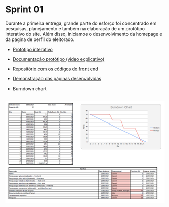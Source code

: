 # Sprint 01

Durante a primeira entrega, grande parte do esforço foi concentrado em pesquisas, planejamento e também na elaboração de um protótipo interativo do site. Além disso, iniciamos o desenvolvimento da homepage e da página de perfil do eleitorado.
<br>

- [Protótipo interativo](https://www.figma.com/proto/UVEmw6ey4058ZKu0a9DaWu/FA-API-dados_eleitorais?node-id=275%3A222&scaling=scale-down-width&page-id=0%3A1)

- [Documentação protótipo (vídeo explicativo)](https://youtu.be/KQw8BBUtF6M)

- [Repositório com os códigos do front end](https://github.com/fa-API-Group-02/web)

- [Demonstração das páginas desenvolvidas](https://youtu.be/Yx8WpT7ADQs)

- Burndown chart
<br>
<img src="Imagens_01/Burndown01.png"/>





